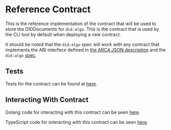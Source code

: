 # Reference Contract

This is the reference implementation of the contract that will be used to store the DIDDocuments for `did:algo`. This is the contract that is used by the CLI tool by default when deploying a new contract.

It should be noted that the `did:algo` spec will work with any contract that implements the ABI interface defined in [the ARC4 JSON description](./contracts/artifacts/DIDAlgoStorage.arc4.json) and the `did:algo` [spec](../SPEC.md).

## Tests

Tests for the contract can be found at [here](./__test__/did-algo-storage.test.ts).

## Interacting With Contract

Golang code for interacting with this contract can be seen [here](../client/internal/main.go).

TypeScript code for interacting with this contract can be seen [here](./src/index.ts).
